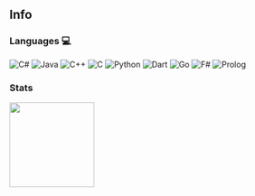 <!--**lkhorasandzhian/lkhorasandzhian** is a ✨ _special_ ✨ repository because its `README.md` (this file) appears on your GitHub profile.-->

## Info

### Languages 💻
![C#](https://img.shields.io/badge/c%23-%23239120.svg?style=for-the-badge&logo=c-sharp&logoColor=white)
![Java](https://img.shields.io/badge/java-%23ED8B00.svg?style=for-the-badge&logo=openjdk&logoColor=white)
![C++](https://img.shields.io/badge/c++-%23ff0077.svg?style=for-the-badge&logo=c%2B%2B&logoColor=white)
![C](https://img.shields.io/badge/c-59666C?style=for-the-badge&logo=c&logoColor=white)
![Python](https://img.shields.io/badge/python-3670A0?style=for-the-badge&logo=python&logoColor=ffdd54)
![Dart](https://img.shields.io/badge/dart-35b393.svg?style=for-the-badge&logo=dart&logoColor=white)
![Go](https://img.shields.io/badge/go-%2300ADD8.svg?style=for-the-badge&logo=go&logoColor=white)
![F#](https://img.shields.io/badge/f%23-6933FF.svg?style=for-the-badge&logo=fsharp&logoColor=white)
![Prolog](https://img.shields.io/badge/prolog-74283c.svg?style=for-the-badge&logo=tripadvisor&logoColor=white)

### Stats
<a href="https://github.com/lkhorasandzhian">
  <img height="150" src="https://github-readme-stats-ten-iota-10.vercel.app/api/top-langs/?username=lkhorasandzhian&title_color=6d8fd6&text_color=6d8fd6&langs_count=6&hide=c,cmake&size_weight=0.5&count_weight=0.5&theme=transparent&layout=compact" />
  <!-- The GitHub Token is active until 17 december 2025 -->
</a>

<!-- Instruction: https://www.youtube.com/watch?v=n6d4KHSKqGk&t=107s -->
<!-- Git Stats Repository: https://github.com/anuraghazra/github-readme-stats -->
<!-- Resourses: https://github.com/kautukkundan/Awesome-Profile-README-templates/blob/master/short-and-sweet/AVS1508.md?plain=1 -->
